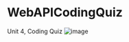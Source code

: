 # WebAPICodingQuiz
Unit 4, Coding Quiz
![image](https://user-images.githubusercontent.com/99520179/164134323-00060604-205e-46c0-8c13-95b15af50341.png)
